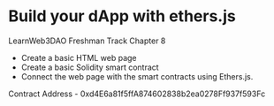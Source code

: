 # Build your dApp with ethers.js

LearnWeb3DAO Freshman Track Chapter 8 

- Create a basic HTML web page
- Create a basic Solidity smart contract
- Connect the web page with the smart contracts using Ethers.js.

Contract Address - 0xd4E6a81f5ffA874602838b2ea0278Ff937f593Fc
